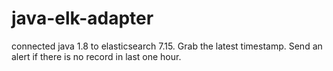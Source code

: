 # java-elk-adapter

connected java 1.8 to elasticsearch 7.15. 
Grab the latest timestamp.
Send an alert if there is no record in last one hour.
